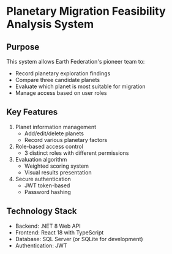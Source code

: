 # Planetary Migration Feasibility Analysis System

## Purpose

This system allows Earth Federation's pioneer team to:

- Record planetary exploration findings
- Compare three candidate planets
- Evaluate which planet is most suitable for migration
- Manage access based on user roles

## Key Features

1. Planet information management
   - Add/edit/delete planets
   - Record various planetary factors
2. Role-based access control
   - 3 distinct roles with different permissions
3. Evaluation algorithm
   - Weighted scoring system
   - Visual results presentation
4. Secure authentication
   - JWT token-based
   - Password hashing

## Technology Stack

- Backend: .NET 8 Web API
- Frontend: React 18 with TypeScript
- Database: SQL Server (or SQLite for development)
- Authentication: JWT

